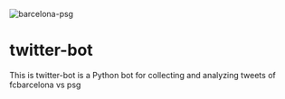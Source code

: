 ![barcelona-psg](https://user-images.githubusercontent.com/59118219/111689329-23cfba00-8841-11eb-9956-f6ecd2483071.png)

# twitter-bot

This is twitter-bot is a Python bot for collecting and analyzing tweets of fcbarcelona vs psg

